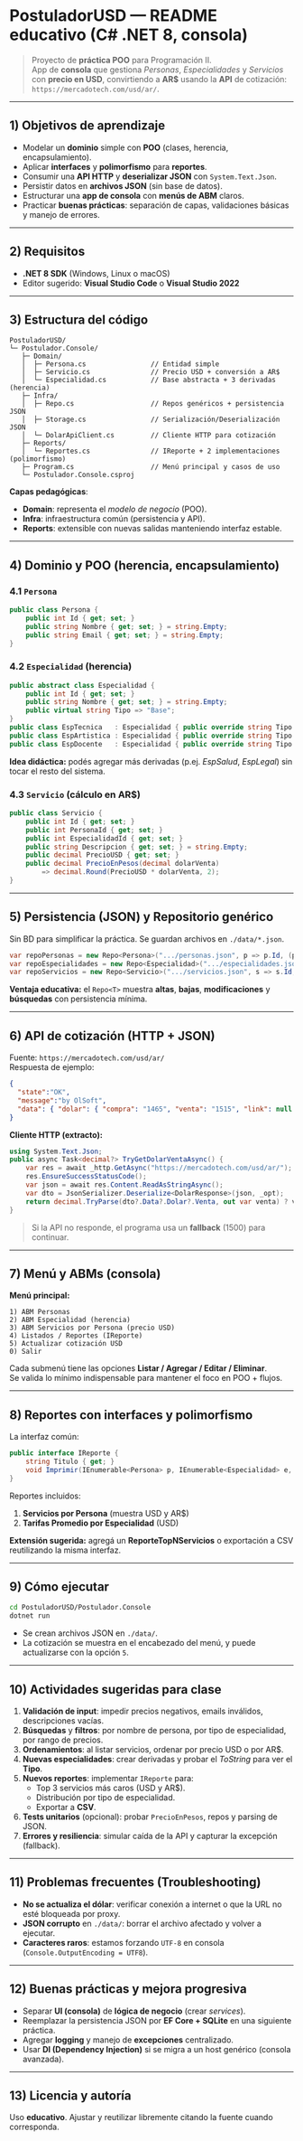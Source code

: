 
# PostuladorUSD — README **educativo** (C# .NET 8, consola)

> Proyecto de **práctica POO** para Programación II.  
> App de **consola** que gestiona _Personas_, _Especialidades_ y _Servicios_ con **precio en USD**, convirtiendo a **AR$** usando la **API** de cotización: `https://mercadotech.com/usd/ar/`.

---

## 1) Objetivos de aprendizaje
- Modelar un **dominio** simple con **POO** (clases, herencia, encapsulamiento).
- Aplicar **interfaces** y **polimorfismo** para **reportes**.
- Consumir una **API HTTP** y **deserializar JSON** con `System.Text.Json`.
- Persistir datos en **archivos JSON** (sin base de datos).
- Estructurar una **app de consola** con **menús de ABM** claros.
- Practicar **buenas prácticas**: separación de capas, validaciones básicas y manejo de errores.

---

## 2) Requisitos
- **.NET 8 SDK** (Windows, Linux o macOS)
- Editor sugerido: **Visual Studio Code** o **Visual Studio 2022**

---

## 3) Estructura del código
```
PostuladorUSD/
└─ Postulador.Console/
   ├─ Domain/
   │  ├─ Persona.cs                // Entidad simple
   │  ├─ Servicio.cs               // Precio USD + conversión a AR$
   │  └─ Especialidad.cs           // Base abstracta + 3 derivadas (herencia)
   ├─ Infra/
   │  ├─ Repo.cs                   // Repos genéricos + persistencia JSON
   │  ├─ Storage.cs                // Serialización/Deserialización JSON
   │  └─ DolarApiClient.cs         // Cliente HTTP para cotización
   ├─ Reports/
   │  └─ Reportes.cs               // IReporte + 2 implementaciones (polimorfismo)
   ├─ Program.cs                   // Menú principal y casos de uso
   └─ Postulador.Console.csproj
```
**Capas pedagógicas**:
- **Domain**: representa el _modelo de negocio_ (POO).
- **Infra**: infraestructura común (persistencia y API).
- **Reports**: extensible con nuevas salidas manteniendo interfaz estable.

---

## 4) Dominio y POO (herencia, encapsulamiento)

### 4.1 `Persona`
```csharp
public class Persona {
    public int Id { get; set; }
    public string Nombre { get; set; } = string.Empty;
    public string Email { get; set; } = string.Empty;
}
```

### 4.2 `Especialidad` (herencia)
```csharp
public abstract class Especialidad {
    public int Id { get; set; }
    public string Nombre { get; set; } = string.Empty;
    public virtual string Tipo => "Base";
}
public class EspTecnica   : Especialidad { public override string Tipo => "Técnica";   }
public class EspArtistica : Especialidad { public override string Tipo => "Artística"; }
public class EspDocente   : Especialidad { public override string Tipo => "Docente";   }
```
**Idea didáctica:** podés agregar más derivadas (p.ej. _EspSalud_, _EspLegal_) sin tocar el resto del sistema.

### 4.3 `Servicio` (cálculo en AR$)
```csharp
public class Servicio {
    public int Id { get; set; }
    public int PersonaId { get; set; }
    public int EspecialidadId { get; set; }
    public string Descripcion { get; set; } = string.Empty;
    public decimal PrecioUSD { get; set; }
    public decimal PrecioEnPesos(decimal dolarVenta) 
        => decimal.Round(PrecioUSD * dolarVenta, 2);
}
```

---

## 5) Persistencia (JSON) y Repositorio genérico
Sin BD para simplificar la práctica. Se guardan archivos en `./data/*.json`.

```csharp
var repoPersonas = new Repo<Persona>(".../personas.json", p => p.Id, (p, id) => p.Id = id);
var repoEspecialidades = new Repo<Especialidad>(".../especialidades.json", e => e.Id, (e, id) => e.Id = id);
var repoServicios = new Repo<Servicio>(".../servicios.json", s => s.Id, (s, id) => s.Id = id);
```

**Ventaja educativa:** el `Repo<T>` muestra **altas**, **bajas**, **modificaciones** y **búsquedas** con persistencia mínima.

---

## 6) API de cotización (HTTP + JSON)
Fuente: `https://mercadotech.com/usd/ar/`  
Respuesta de ejemplo:
```json
{
  "state":"OK",
  "message":"by OlSoft",
  "data": { "dolar": { "compra": "1465", "venta": "1515", "link": null } }
}
```

**Cliente HTTP (extracto):**
```csharp
using System.Text.Json;
public async Task<decimal?> TryGetDolarVentaAsync() {
    var res = await _http.GetAsync("https://mercadotech.com/usd/ar/");
    res.EnsureSuccessStatusCode();
    var json = await res.Content.ReadAsStringAsync();
    var dto = JsonSerializer.Deserialize<DolarResponse>(json, _opt);
    return decimal.TryParse(dto?.Data?.Dolar?.Venta, out var venta) ? venta : null;
}
```
> Si la API no responde, el programa usa un **fallback** (1500) para continuar.

---

## 7) Menú y ABMs (consola)
**Menú principal:**
```
1) ABM Personas
2) ABM Especialidad (herencia)
3) ABM Servicios por Persona (precio USD)
4) Listados / Reportes (IReporte)
5) Actualizar cotización USD
0) Salir
```

Cada submenú tiene las opciones **Listar / Agregar / Editar / Eliminar**.  
Se valida lo mínimo indispensable para mantener el foco en POO + flujos.

---

## 8) Reportes con **interfaces** y **polimorfismo**
La interfaz común:
```csharp
public interface IReporte {
    string Titulo { get; }
    void Imprimir(IEnumerable<Persona> p, IEnumerable<Especialidad> e, IEnumerable<Servicio> s, decimal dolarVenta);
}
```
Reportes incluidos:
1. **Servicios por Persona** (muestra USD y AR$)
2. **Tarifas Promedio por Especialidad** (USD)

**Extensión sugerida:** agregá un **ReporteTopNServicios** o exportación a CSV reutilizando la misma interfaz.

---

## 9) Cómo ejecutar
```bash
cd PostuladorUSD/Postulador.Console
dotnet run
```
- Se crean archivos JSON en `./data/`.
- La cotización se muestra en el encabezado del menú, y puede actualizarse con la opción `5`.

---

## 10) Actividades sugeridas para clase
1. **Validación de input**: impedir precios negativos, emails inválidos, descripciones vacías.
2. **Búsquedas** y **filtros**: por nombre de persona, por tipo de especialidad, por rango de precios.
3. **Ordenamientos**: al listar servicios, ordenar por precio USD o por AR$.
4. **Nuevas especialidades**: crear derivadas y probar el _ToString_ para ver el **Tipo**.
5. **Nuevos reportes**: implementar `IReporte` para:
   - Top 3 servicios más caros (USD y AR$).
   - Distribución por tipo de especialidad.
   - Exportar a **CSV**.
6. **Tests unitarios** (opcional): probar `PrecioEnPesos`, repos y parsing de JSON.
7. **Errores y resiliencia**: simular caída de la API y capturar la excepción (fallback).

---

## 11) Problemas frecuentes (Troubleshooting)
- **No se actualiza el dólar**: verificar conexión a internet o que la URL no esté bloqueada por proxy.
- **JSON corrupto** en `./data/`: borrar el archivo afectado y volver a ejecutar.
- **Caracteres raros**: estamos forzando `UTF-8` en consola (`Console.OutputEncoding = UTF8`).

---

## 12) Buenas prácticas y mejora progresiva
- Separar **UI (consola)** de **lógica de negocio** (crear _services_).
- Reemplazar la persistencia JSON por **EF Core + SQLite** en una siguiente práctica.
- Agregar **logging** y manejo de **excepciones** centralizado.
- Usar **DI (Dependency Injection)** si se migra a un host genérico (consola avanzada).

---

## 13) Licencia y autoría
Uso **educativo**. Ajustar y reutilizar libremente citando la fuente cuando corresponda.
